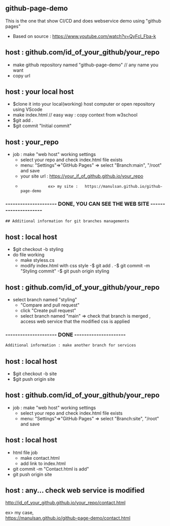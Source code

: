 ## github-page-demo
This is the one that show CI/CD and does webservice demo using "github pages"
- Based on source : https://www.youtube.com/watch?v=QyFcl_Fba-k


## host : github.com/id_of_your_github/your_repo
  - make github repository named "github-page-demo"  // any name you want
  - copy url 

## host : your local host
  - $clone it into your local(working) host computer  or open repository using VScode 
  - make index.html   // easy way  : copy context from w3school
  - $git add .
  - $git commit "Initial commit"


## host : your_repo
- job : make "web host" working settings
  - select your repo and check index.html file exists
  - menu: "Settings"=>"GitHub Pages" =>
       select "Branch:main", "/root" and save 
  - your site url : https://your_if_of_github.github.io/your_repo
  -                 ex> my site :   https://manulsan.github.io/github-page-demo

### --------------------- DONE, YOU CAN SEE THE WEB SITE ---------------------

```html
## Additional information for git branches managements
```
## host : local host
  - $git checkout -b styling
  - do file working
    - make styless.cs
    - modify index.html with css style
  -$ git add .
  -$ git commit -m "Styling commit"
  -$ git push origin styling

## host : github.com/id_of_your_github/your_repo
- select branch named "styling"
  - "Compare and pull request"
  - click "Create pull request"
  - select branch named "main"
    => check that branch is merged , access web service that the modified css is applied
### --------------------- DONE ---------------------

```html
Additional information : make another branch for services
```
## host : local host
  - $git checkout -b site
  - $git push origin site

## host : github.com/id_of_your_github/your_repo
 - job : make "web host" working settings
   - select your repo and check index.html file exists
   - menu: "Settings"=>"GitHub Pages" =>
       select "Branch:site", "/root" and save 

## host : local host
  - html file job
    - make contact.html
    - add link to index.html
  - git commit -m "Contact.html is add"
  - git push origin site

## host : any... check web service is modified        
   http://id_of_your_github.github.io/your_repo/contact.html
   
   ex> my case,    
     https://manulsan.github.io/github-page-demo/contact.html
